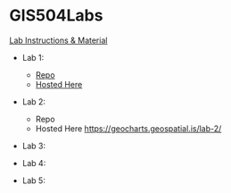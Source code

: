 # GIS504Labs
 [Lab Instructions & Material](https://github.com/UWTMGIS/TGIS_504-Wi20)

- Lab 1:
  - [Repo](/lab-1)
  - [Hosted Here](https://geocharts.geospatial.is/lab-1/)
 
- Lab 2: 
  - Repo
  - Hosted Here
 https://geocharts.geospatial.is/lab-2/

- Lab 3:

- Lab 4:

- Lab 5:
